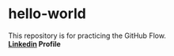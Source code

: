 # hello-world
This repository is for practicing the GitHub Flow.  
**[Linkedin](https://www.linkedin.com/in/samysamir) Profile**

